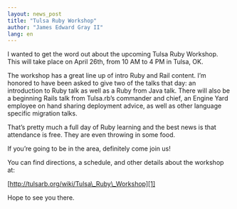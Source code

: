 ```yaml
---
layout: news_post
title: "Tulsa Ruby Workshop"
author: "James Edward Gray II"
lang: en
---
```


I wanted to get the word out about the upcoming Tulsa Ruby Workshop.
This will take place on April 26th, from 10 AM to 4 PM in Tulsa, OK.

The workshop has a great line up of intro Ruby and Rail content. I’m
honored to have been asked to give two of the talks that day: an
introduction to Ruby talk as well as a Ruby from Java talk. There will
also be a beginning Rails talk from Tulsa.rb’s commander and chief, an
Engine Yard employee on hand sharing deployment advice, as well as other
language specific migration talks.

That’s pretty much a full day of Ruby learning and the best news is that
attendance is free. They are even throwing in some food.

If you’re going to be in the area, definitely come join us!

You can find directions, a schedule, and other details about the
workshop at:

[http://tulsarb.org/wiki/Tulsa\_Ruby\_Workshop][1]

Hope to see you there.



[1]: http://tulsarb.org/wiki/Tulsa_Ruby_Workshop 
